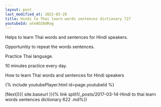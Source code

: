```yaml
---
layout: post
last_modified_at: 2021-03-29
title: Hindi to Thai learn words sentences dictionary 727 
youtubeId: ate0O26URog
---
```

 
 
Helps to learn Thai words and sentences for Hindi speakers.

Opportunitiy to repeat the words sentences. 

Practice Thai language. 
 
10 minutes practice every day. 
 
How to learn Thai words and sentences for Hindi speakers 
 
{% include youtubePlayer.html id=page.youtubeId %}
 
 
[Next]({{ site.baseurl }}{% link  split1/_posts/2017-03-14-Hindi to thai learn words sentences dictionary 622 .md%})
 
